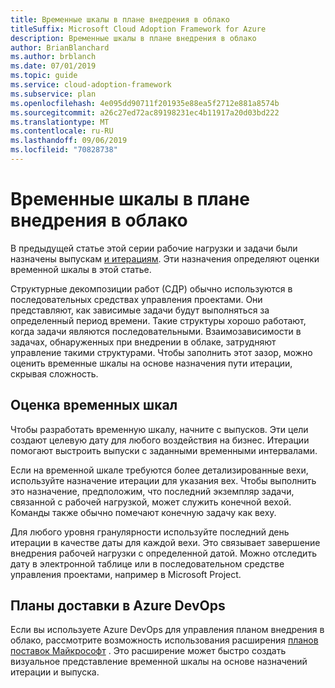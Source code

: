 ```yaml
---
title: Временные шкалы в плане внедрения в облако
titleSuffix: Microsoft Cloud Adoption Framework for Azure
description: Временные шкалы в плане внедрения в облако
author: BrianBlanchard
ms.author: brblanch
ms.date: 07/01/2019
ms.topic: guide
ms.service: cloud-adoption-framework
ms.subservice: plan
ms.openlocfilehash: 4e095dd90711f201935e88ea5f2712e881a8574b
ms.sourcegitcommit: a26c27ed72ac89198231ec4b11917a20d03bd222
ms.translationtype: MT
ms.contentlocale: ru-RU
ms.lasthandoff: 09/06/2019
ms.locfileid: "70828738"
---
```

# <a name="timelines-in-a-cloud-adoption-plan"></a>Временные шкалы в плане внедрения в облако

В предыдущей статье этой серии рабочие нагрузки и задачи были назначены выпускам [и итерациям](./iteration-paths.md). Эти назначения определяют оценки временной шкалы в этой статье.

Структурные декомпозиции работ (СДР) обычно используются в последовательных средствах управления проектами. Они представляют, как зависимые задачи будут выполняться за определенный период времени. Такие структуры хорошо работают, когда задачи являются последовательными. Взаимозависимости в задачах, обнаруженных при внедрении в облаке, затрудняют управление такими структурами. Чтобы заполнить этот зазор, можно оценить временные шкалы на основе назначения пути итерации, скрывая сложность.

## <a name="estimate-timelines"></a>Оценка временных шкал

Чтобы разработать временную шкалу, начните с выпусков. Эти цели создают целевую дату для любого воздействия на бизнес. Итерации помогают выстроить выпуски с заданными временными интервалами.

Если на временной шкале требуются более детализированные вехи, используйте назначение итерации для указания вех. Чтобы выполнить это назначение, предположим, что последний экземпляр задачи, связанной с рабочей нагрузкой, может служить конечной вехой. Команды также обычно помечают конечную задачу как веху.

Для любого уровня гранулярности используйте последний день итерации в качестве даты для каждой вехи. Это связывает завершение внедрения рабочей нагрузки с определенной датой. Можно отследить дату в электронной таблице или в последовательном средстве управления проектами, например в Microsoft Project.

## <a name="delivery-plans-in-azure-devops"></a>Планы доставки в Azure DevOps

Если вы используете Azure DevOps для управления планом внедрения в облако, рассмотрите возможность использования расширения [планов поставок Майкрософт](https://marketplace.visualstudio.com/items?itemName=ms.vss-plans) . Это расширение может быстро создать визуальное представление временной шкалы на основе назначений итерации и выпуска.

